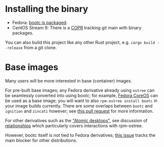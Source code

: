 # Installing the binary

* Fedora: [bootc is packaged](https://bodhi.fedoraproject.org/updates/?packages=bootc).
* CentOS Stream 9: There is a [COPR](https://copr.fedorainfracloud.org/coprs/rhcontainerbot/bootc/) tracking git main with binary packages.

You can also build this project like any other Rust project, e.g. `cargo build --release` from a git clone.

# Base images

Many users will be more interested in base (container) images.

For pre-built base images; any Fedora derivative already using `ostree` can be seamlessly converted into using bootc;
for example, [Fedora CoreOS](https://quay.io/repository/fedora/fedora-coreos) can be used as a
base image; you will want to also `rpm-ostree install bootc` in your image builds currently.
There are some overlaps between `bootc` and `ignition` and `zincati` however; see
[this pull request](https://github.com/coreos/fedora-coreos-docs/pull/540) for more information.

For other derivatives such as the ["Atomic desktops"](https://gitlab.com/fedora/ostree), see
discussion of [relationships](relationships.md) which particularly covers interactions with rpm-ostree.

However, bootc itself is not tied to Fedora derivatives;
[this issue](https://github.com/coreos/bootupd/issues/468) tracks the main blocker for other distributions.
